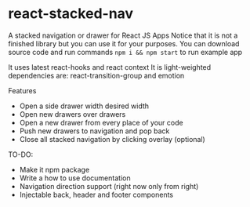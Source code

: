 # react-stacked-nav
A stacked navigation or drawer for React JS Apps
Notice that it is not a finished library but you can use it for your purposes.
You can download source code and run commands `npm i && npm start` to run example app

It uses latest react-hooks and react context
It is light-weighted dependencies are: react-transition-group and emotion

Features
* Open a side drawer width desired width
* Open new drawers over drawers
* Open a new drawer from every place of your code
* Push new drawers to navigation and pop back
* Close all stacked navigation by clicking overlay (optional)

TO-DO:
- Make it npm package
- Write a how to use documentation
- Navigation direction support (right now only from right)
- Injectable back, header and footer components
